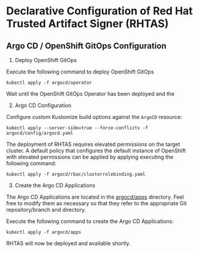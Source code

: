 # Declarative Configuration of Red Hat Trusted Artifact Signer (RHTAS)

## Argo CD / OpenShift GitOps Configuration


1. Deploy OpenShift GitOps

Execute the following command to deploy OpenShift GitOps

```shell
kubectl apply -f argocd/operator
```

Wait until the OpenShift GitOps Operator has been deployed and the 

2. Argo CD Configuration

Configure custom Kustomize build options against the `ArgoCD` resource:

```shell
kubectl apply --server-side=true --force-conflicts -f argocd/config/argocd.yaml
```

The deployment of RHTAS requires elevated permissions on the target cluster. A default policy that configures the default instance of OpenShift with elevated permissions can be applied by applying executing the following command:

```shell
kubectl apply -f argocd/rbac/clusterrolebinding.yaml
```

3. Create the Argo CD Applications

The Argo CD Applications are located in the [argocd/apps](argocd/apps) directory. Feel free to modify them as necessary so that they refer to the appropriate Git repository/branch and directory.

Execute the following command to create the Argo CD Applications:

```shell
kubectl apply -f argocd/apps
```

RHTAS will now be deployed and available shortly.

